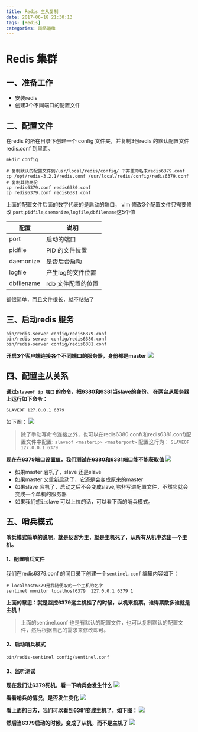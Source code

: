```yaml
---
title: Redis 主从复制
date: 2017-06-18 21:30:13
tags: [Redis]
categories: 网络运维
---
```

# Redis 集群
## 一、准备工作
+ 安装redis
+ 创建3个不同端口的配置文件

## 二、配置文件
在redis 的所在目录下创建一个 config 文件夹，并复制3份redis 的默认配置文件redis.conf 到里面。
```
mkdir config

# 复制默认的配置文件到/usr/local/redis/config/ 下并重命名未redis6379.conf
cp /opt/redis-3.2.1/redis.conf /usr/local/redis/config/redis6379.conf
# 复制其他两份
cp redis6379.conf redis6380.conf
cp redis6379.conf redis6381.conf
```
上面的配置文件后面的数字代表的是启动的端口，
vim 修改3个配置文件只需要修改 `port`,`pidfile`,`daemonize`,`logfile`,`dbfilename`这5个值

|配置|说明|
|--|-- |
|port|启动的端口|
|pidfile|PID 的文件位置|
|daemonize|是否后台启动|
|logfile|产生log的文件位置|
|dbfilename|rdb 文件配置的位置|

都很简单，而且文件很长，就不粘贴了
## 三、启动redis 服务
```
bin/redis-server config/redis6379.conf
bin/redis-server config/redis6380.conf
bin/redis-server config/redis6381.conf
```
**开启3个客户端连接各个不同端口的服务器，身份都是master**
![](63519.png)
## 四、配置主从关系
**通过`slaveof ip 端口` 的命令，把6380和6381当slave的身份。
在两台从服务器上运行如下命令：**
```
SLAVEOF 127.0.0.1 6379
```
如下图：
![](04687.png)
> 除了手动写命令连接之外，也可以在redis6380.conf(和redis6381.conf)配置文件中配置:  `slaveof <masterip> <masterport>` 配置这行为：
> `SLAVEOF 127.0.0.1 6379`

**现在在6379端口设置值，我们测试在6380和6381端口能不能获取值**
![](12938.png)

+ 如果master 宕机了，slave 还是slave
+ 如果master 又重新启动了，它还是会变成原来的master
+ 如果slave 宕机了，启动之后不会变成slave,除非写进配置文件，不然它就会变成一个单机的服务器
+ 如果我们想让slave 可以上位的话，可以看下面的哨兵模式。

## 五、哨兵模式
**哨兵模式简单的说呢，就是反客为主，就是主机死了，从所有从机中选出一个主机。**
#### 1、配置哨兵文件
我们在redis6379.conf 的同目录下创建一个`sentinel.conf`
编辑内容如下：
```
# localhost6379是我随便取的一个主机的名字
sentinel monitor localhost6379  127.0.0.1 6379 1
```
**上面的意思：就是监控6379这主机挂了的时候，从机来投票，谁得票数多谁就是主机！**
> 上面的sentinel.conf 也是有默认的配置文件，也可以复制默认的配置文件，然后根据自己的需求来修改即可。

#### 2、启动哨兵模式
```
bin/redis-sentinel config/sentinel.conf
```
#### 3、监听测试
**现在我们让6379死机，看一下哨兵会发生什么**
![](39624.png)

**看看哨兵的情况，是否发生变化**
![](72549.png)

**看上面的日志，我们可以看到6381变成主机了，如下图：**
![](72583.png)

**然后当6379启动的时候，变成了从机，而不是主机了**
![](38065.png)

